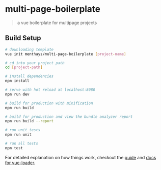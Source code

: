 # multi-page-boilerplate

> a vue boilerplate for multipage projects

## Build Setup

``` bash
# downloading template
vue init menthays/multi-page-boilerplate [project-name]

# cd into your project path
cd [project-path]

# install dependencies
npm install

# serve with hot reload at localhost:8080
npm run dev

# build for production with minification
npm run build

# build for production and view the bundle analyzer report
npm run build --report

# run unit tests
npm run unit

# run all tests
npm test
```

For detailed explanation on how things work, checkout the [guide](http://vuejs-templates.github.io/webpack/) and [docs for vue-loader](http://vuejs.github.io/vue-loader).
